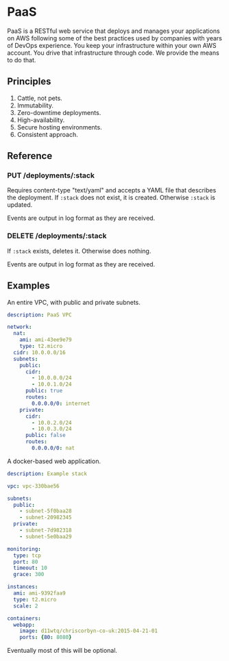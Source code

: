 # PaaS

PaaS is a RESTful web service that deploys and manages your applications on AWS
following some of the best practices used by companies with years of DevOps
experience. You keep your infrastructure within your own AWS account. You drive
that infrastructure through code. We provide the means to do that.

## Principles

  1. Cattle, not pets.
  2. Immutability.
  3. Zero-downtime deployments.
  4. High-availability.
  5. Secure hosting environments.
  6. Consistent approach.

## Reference

### PUT /deployments/:stack

Requires content-type "text/yaml" and accepts a YAML file that describes the
deployment. If `:stack` does not exist, it is created. Otherwise `:stack` is
updated.

Events are output in log format as they are received.

### DELETE /deployments/:stack

If `:stack` exists, deletes it. Otherwise does nothing.

Events are output in log format as they are received.

## Examples

An entire VPC, with public and private subnets.

``` yaml
description: PaaS VPC

network:
  nat:
    ami: ami-43ee9e79
    type: t2.micro
  cidr: 10.0.0.0/16
  subnets:
    public:
      cidr:
        - 10.0.0.0/24
        - 10.0.1.0/24
      public: true
      routes:
        0.0.0.0/0: internet
    private:
      cidr:
        - 10.0.2.0/24
        - 10.0.3.0/24
      public: false
      routes:
        0.0.0.0/0: nat
```

A docker-based web application.

``` yaml
description: Example stack

vpc: vpc-330bae56

subnets:
  public:
    - subnet-5f0baa28
    - subnet-20982345
  private:
    - subnet-7d982318
    - subnet-5e0baa29

monitoring:
  type: tcp
  port: 80
  timeout: 10
  grace: 300

instances:
  ami: ami-9392faa9
  type: t2.micro
  scale: 2

containers:
  webapp:
    image: d11wtq/chriscorbyn-co-uk:2015-04-21-01
    ports: {80: 8080}
```

Eventually most of this will be optional.
